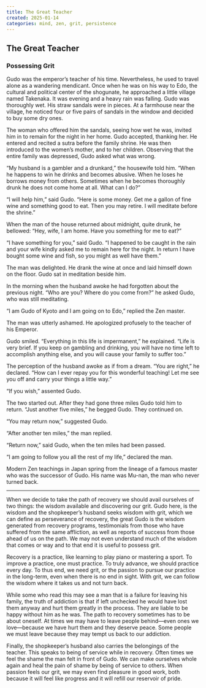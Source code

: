 ```yaml
---
title: The Great Teacher
created: 2025-01-14
categories: mind, zen, grit, persistence
---
```


## The Great Teacher

### Possessing Grit

Gudo was the emperor’s teacher of his time. Nevertheless, he used to travel alone as a wandering mendicant. Once when he was on his way to Edo, the cultural and political center of the shogunate, he approached a little village named Takenaka. It was evening and a heavy rain was falling. Gudo was thoroughly wet. His straw sandals were in pieces. At a farmhouse near the village, he noticed four or five pairs of sandals in the window and decided to buy some dry ones.

The woman who offered him the sandals, seeing how wet he was, invited him in to remain for the night in her home. Gudo accepted, thanking her. He entered and recited a sutra before the family shrine. He was then introduced to the women’s mother, and to her children. Observing that the entire family was depressed, Gudo asked what was wrong.

“My husband is a gambler and a drunkard,” the housewife told him. “When he happens to win he drinks and becomes abusive. When he loses he borrows money from others. Sometimes when he becomes thoroughly drunk he does not come home at all. What can I do?”

“I will help him,” said Gudo. “Here is some money. Get me a gallon of fine wine and something good to eat. Then you may retire. I will meditate before the shrine.”

When the man of the house returned about midnight, quite drunk, he bellowed: “Hey, wife, I am home. Have you something for me to eat?”

“I have something for you,” said Gudo. “I happened to be caught in the rain and your wife kindly asked me to remain here for the night. In return I have bought some wine and fish, so you might as well have them.”

The man was delighted. He drank the wine at once and laid himself down on the floor. Gudo sat in meditation beside him.

In the morning when the husband awoke he had forgotten about the previous night. “Who are you? Where do you come from?” he asked Gudo, who was still meditating.

“I am Gudo of Kyoto and I am going on to Edo,” replied the Zen master.

The man was utterly ashamed. He apologized profusely to the teacher of his Emperor.

Gudo smiled. “Everything in this life is impermanent,” he explained. “Life is very brief. If you keep on gambling and drinking, you will have no time left to accomplish anything else, and you will cause your family to suffer too.”

The perception of the husband awoke as if from a dream. “You are right,” he declared. “How can I ever repay you for this wonderful teaching! Let me see you off and carry your things a little way.”

“If you wish,” assented Gudo.

The two started out. After they had gone three miles Gudo told him to return. “Just another five miles,” he begged Gudo. They continued on.

“You may return now,” suggested Gudo.

“After another ten miles,” the man replied.

“Return now,” said Gudo, when the ten miles had been passed.

“I am going to follow you all the rest of my life,” declared the man.

Modern Zen teachings in Japan spring from the lineage of a famous master who was the successor of Gudo. His name was Mu-nan, the man who never turned back.

* * *

When we decide to take the path of recovery we should avail ourselves of two things: the wisdom available and discovering our grit. Gudo here, is the wisdom and the shopkeeper’s husband seeks wisdom with grit, which we can define as perseverance of recovery, the great Gudo is the wisdom generated from recovery programs, testimonials from those who have suffered from the same affliction, as well as reports of success from those ahead of us on the path. We may not even understand much of the wisdom that comes or way and to that end it is useful to possess grit.

Recovery is a practice, like learning to play piano or mastering a sport. To improve a practice, one must practice. To truly advance, we should practice every day. To thus end, we need grit, or the passion to pursue our practice in the long-term, even when there is no end in sight. With grit, we can follow the wisdom where it takes us and not turn back.

While some who read this may see a man that is a failure for leaving his family, the truth of addiction is that if left unchecked he would have lost them anyway and hurt them greatly in the process. They are liable to be happy without him as he was. The path to recovery sometimes has to be about oneself. At times we may have to leave people behind—even ones we love—because we have hurt them and they deserve peace. Some people we must leave because they may tempt us back to our addiction.

Finally, the shopkeeper’s husband also carries the belongings of the teacher. This speaks to being of service while in recovery. Often times we feel the shame the man felt in front of Gudo. We can make ourselves whole again and heal the pain of shame by being of service to others. When passion feels our grit, we may even find pleasure in good work, both because it will feel like progress and it will refill our reservoir of pride.